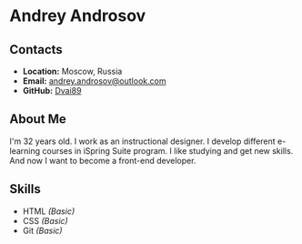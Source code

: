 # Andrey Androsov

## Contacts
* **Location:** Moscow, Russia
* **Email:** andrey.androsov@outlook.com
* **GitHub:** [Dvai89](https://github.com/Dvai89 'GitHub Dvai89')

## About Me

I'm 32 years old. I work as an instructional designer. I develop different e-learning courses in iSpring Suite program. I like studying and get new skills. And now I want to become a front-end developer. 

## Skills

* HTML _(Basic)_
* CSS _(Basic)_
* Git _(Basic)_